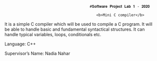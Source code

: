                                            #𝐒𝐨𝐟𝐭𝐰𝐚𝐫𝐞 𝐏𝐫𝐨𝐣𝐞𝐜𝐭 𝐋𝐚𝐛 𝟏 - 𝟐𝟎𝟐𝟎

                                              <b>Mini C compiler</b>
                                    
It is a simple C compiler which will be used to compile a C program. It will be able to handle basic and fundamental syntactical structures. It can handle typical variables, loops, conditionals etc.


Language: C++

Supervisor’s Name: Nadia Nahar
